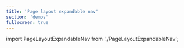 ```yaml
---
title: 'Page layout expandable nav'
section: 'demos'
fullscreen: true
---
```


import PageLayoutExpandableNav from './PageLayoutExpandableNav';

<PageLayoutExpandableNav />
